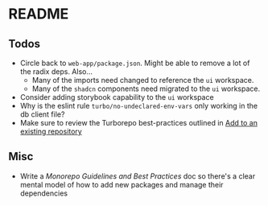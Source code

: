 # README

## Todos

- Circle back to `web-app/package.json`. Might be able to remove a lot of the radix deps. Also...
  - Many of the imports need changed to reference the `ui` workspace.
  - Many of the `shadcn` components need migrated to the `ui` workspace.
- Consider adding storybook capability to the `ui` workspace
- Why is the eslint rule `turbo/no-undeclared-env-vars` only working in the db client file?
- Make sure to review the Turborepo best-practices outlined in [Add to an existing repository](https://turborepo.com/docs/getting-started/add-to-existing-repository#add-a-turbojson-file)

## Misc

- Write a _Monorepo Guidelines and Best Practices_ doc so there's a clear mental model of how to add new packages and manage their dependencies
